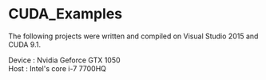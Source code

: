 # CUDA_Examples #

The following projects were written and compiled on Visual Studio 2015 and CUDA 9.1.

Device : Nvidia Geforce GTX 1050  
Host   : Intel's core i-7 7700HQ
